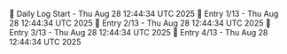 📅 Daily Log Start - Thu Aug 28 12:44:34 UTC 2025
📌 Entry 1/13 - Thu Aug 28 12:44:34 UTC 2025
📌 Entry 2/13 - Thu Aug 28 12:44:34 UTC 2025
📌 Entry 3/13 - Thu Aug 28 12:44:34 UTC 2025
📌 Entry 4/13 - Thu Aug 28 12:44:34 UTC 2025

